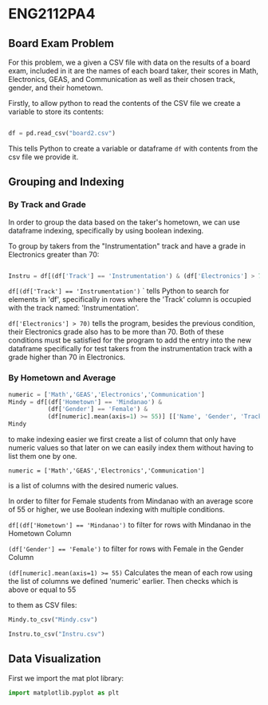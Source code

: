 # ENG2112PA4

## Board Exam Problem

For this problem, we a given a CSV file with data on the results of a board exam, included in it are the names of each board taker,
their scores in Math, Electronics, GEAS, and Communication as well as their chosen track, gender, and their hometown. 

Firstly, to allow python to read the contents of the CSV file we create a variable to store its contents:

```python

df = pd.read_csv("board2.csv")

```

This tells Python to create a variable or dataframe `df` with contents from the csv file we provide it.

## Grouping and Indexing 

### By Track and Grade

In order to group the data based on the taker's hometown, we can use dataframe indexing, specifically by using boolean indexing.

To group by takers from the "Instrumentation" track and have a grade in Electronics greater than 70:

```python

Instru = df[(df['Track'] == 'Instrumentation') & (df['Electronics'] > 70)] [['Name', 'GEAS', 'Electronics']]

```

`df[(df['Track'] == 'Instrumentation')` ` tells Python to search for elements in 'df', specifically in rows where the 'Track' column is occupied with 
the track named: 'Instrumentation'.

`df['Electronics'] > 70)` tells the program, besides the previous condition, their Electronics grade also has to be more than 70. Both of these conditions must be satisfied 
for the program to add the entry into the new dataframe specifically for test takers from the instrumentation track with a grade higher than 70 in Electronics.

### By Hometown and Average

```python
numeric = ['Math','GEAS','Electronics','Communication']
Mindy = df[(df['Hometown'] == 'Mindanao') & 
           (df['Gender'] == 'Female') &
           (df[numeric].mean(axis=1) >= 55)] [['Name', 'Gender', 'Track', 'Math']]
Mindy
```

to make indexing easier we first create a list of column that only have numeric values so that later on we can easily index them without having to list them one by one.

`numeric = ['Math','GEAS','Electronics','Communication']`

is a list of columns with the desired numeric values.

In order to filter for Female students from Mindanao with an average score of 55 or higher, we use Boolean indexing with multiple conditions.

`df[(df['Hometown'] == 'Mindanao')` to filter for rows with Mindanao in the Hometown Column

`(df['Gender'] == 'Female')` to filter for rows with Female in the Gender Column

`(df[numeric].mean(axis=1) >= 55)` Calculates the mean of each row using the list of columns we defined 'numeric' earlier. Then checks which is above or equal to 55


to them as CSV files:

```python
Mindy.to_csv("Mindy.csv")

Instru.to_csv("Instru.csv")
```

## Data Visualization

First we import the mat plot library:

```Python
import matplotlib.pyplot as plt
```

